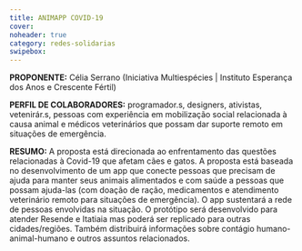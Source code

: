 ```yaml
---
title: ANIMAPP COVID-19
cover: 
noheader: true
category: redes-solidarias
swipebox: 
---
```

  
**PROPONENTE:**
Célia Serrano (Iniciativa Multiespécies | Instituto Esperança dos Anos e Crescente Fértil)

**PERFIL DE COLABORADORES:** programador.s, designers, ativistas, vetenirár.s, pessoas com experiência em mobilização social relacionada à causa animal e médicos veterinários que possam dar suporte remoto em situações de emergência.
  
**RESUMO:**
A proposta está direcionada ao enfrentamento das questões relacionadas à Covid-19 que afetam cães e gatos. A proposta está baseada no desenvolvimento de um app que conecte pessoas que precisam de ajuda para manter seus animais alimentados e com saúde a pessoas que possam ajuda-las (com doação de ração, medicamentos e atendimento veterinário remoto para situações de emergência). O app sustentará a rede de pessoas envolvidas na situação. O protótipo será desenvolvido para atender Resende e Itatiaia mas poderá ser replicado para outras cidades/regiões. Também distribuirá informações sobre contágio humano-animal-humano e outros assuntos relacionados.